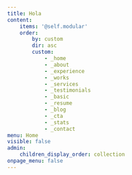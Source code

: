 ```yaml
---
title: Hola
content:
    items: '@self.modular'
    order:
        by: custom
        dir: asc
        custom:
            - _home
            - _about
            - _experience
            - _works
            - _services
            - _testimonials
            - _basic
            - _resume
            - _blog
            - _cta
            - _stats
            - _contact
menu: Home
visible: false
admin:
    children_display_order: collection
onpage_menu: false
---
```


